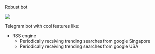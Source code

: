 Robust bot

<a href="https://www.python.org/">
  <img src="https://img.shields.io/badge/built%20with-Python3-red.svg" />
</a>

Telegram bot with cool features like:
 - RSS engine
    - Periodically receiving trending searches from google Singapore
    - Periodically receiving trending searches from google USA
 


